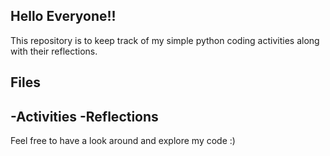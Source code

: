 ## Hello Everyone!!
This repository is to keep track of my simple python coding activities along with their reflections. 

## Files
-Activities
-Reflections
-


Feel free to have a look around and explore my code :)

